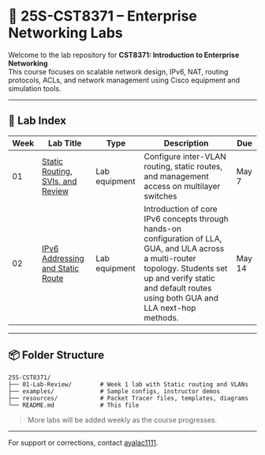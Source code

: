 
# 📘 25S-CST8371 – Enterprise Networking Labs

Welcome to the lab repository for **CST8371: Introduction to Enterprise Networking**  
This course focuses on scalable network design, IPv6, NAT, routing protocols, ACLs, and network management using Cisco equipment and simulation tools.

---

## 🧪 Lab Index

| Week | Lab Title                                                        | Type          | Description                                                                                                                                                                                                          | Due    |
| ---- | ---------------------------------------------------------------- | ------------- | -------------------------------------------------------------------------------------------------------------------------------------------------------------------------------------------------------------------- | ------ |
| 01   | [Static Routing, SVIs, and Review](./01-Lab-Review/README.md)    | Lab equipment | Configure inter-VLAN routing, static routes, and management access on multilayer switches                                                                                                                            | May 7  |
| 02   | [IPv6 Addressing and Static Route](./02-Lab-IPv6/02-Lab-IPv6.md) | Lab equipment | Introduction of core IPv6 concepts through hands-on configuration of LLA, GUA, and ULA across a multi-router topology. Students set up and verify static and default routes using both GUA and LLA next-hop methods. | May 14 |

---

## 📦 Folder Structure

```
25S-CST8371/
├── 01-Lab-Review/        # Week 1 lab with Static routing and VLANs
├── examples/             # Sample configs, instructor demos
├── resources/            # Packet Tracer files, templates, diagrams
└── README.md             # This file
```

> More labs will be added weekly as the course progresses.

---

For support or corrections, contact [ayalac1111](https://github.com/ayalac1111).

